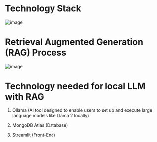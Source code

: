 # Technology Stack
![image](https://github.com/BenjaminTanYuDa/Generative-AI-RAG-with-Llama2/assets/3131019/dfc73731-ae23-4822-9171-5be8fc12fb24)

# Retrieval Augmented Generation (RAG) Process
![image](https://github.com/BenjaminTanYuDa/Generative-AI-RAG-with-Llama2/assets/3131019/3dcf8011-18da-4e53-adb4-c502dc7d0bca)

# Technology needed for local LLM with RAG
1. Ollama 
(AI tool designed to enable users to set up and execute large language models like Llama 2 locally)

2. MongoDB Atlas (Database)

3. Streamlit (Front-End)
